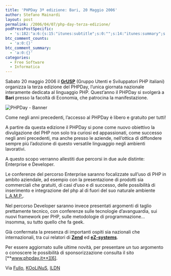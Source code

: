 ```yaml
---
title: 'PHPDay 3ª edizione: Bari, 20 Maggio 2006'
author: Stefano Mainardi
layout: post
permalink: /2006/04/07/php-day-terza-edizione/
podPressPostSpecific:
  - 's:182:"a:6:{s:15:"itunes:subtitle";s:0:"";s:14:"itunes:summary";s:0:"";s:15:"itunes:keywords";s:0:"";s:13:"itunes:author";s:0:"";s:15:"itunes:explicit";s:0:"";s:12:"itunes:block";s:2:"no";}";'
btc_comment_counts:
  - 'a:0:{}'
btc_comment_summary:
  - 'a:0:{}'
categories:
  - Free Software
  - Informatica
---
```

Sabato 20 maggio 2006 il [**GrUSP**][1] (Gruppo Utenti e Sviluppatori PHP italiani) organizza la terza edizione del PHPDay, l’unica giornata nazionale interamente dedicata al linguaggio PHP. Quest’anno il PHPDay si svolgerà a **Bari** presso la facoltà di Economia, che patrocina la manifestazione.

![PHPDay - Banner][2]

Come negli anni precedenti, l’accesso al PHPDay è libero e gratuito per tutti!

A partire da questa edizione il PHPDay si pone come nuovo obiettivo la divulgazione del PHP non solo tra curiosi ed appassionati, come successo negli anni precedenti, ma anche presso le aziende, nell’ottica di diffondere sempre più l’adozione di questo versatile linguaggio negli ambienti lavorativi.

A questo scopo verranno allestiti due percorsi in due aule distinte: Enterprise e Developer.

Le conferenze del percorso Enterprise saranno focalizzate sull’uso di PHP in ambito aziendale, ad esempio con la presentazione di prodotti sia commerciali che gratuiti, di casi d’uso e di successo, delle possibilità di inserimento e integrazione del php al di fuori del suo naturale ambiente [L.A.M.P.][3].

Nel percorso Developer saranno invece presentati argomenti di taglio prettamente tecnico, con conferenze sulle tecnologie d’avanguardia, sui nuovi framework per PHP, sulle metodologie di programmazione… insomma, su tutto quello che fa geek.

Già confermata la presenza di importanti ospiti sia nazionali che internazionali, tra cui relatori di [**Zend**][4] ed [**eZ-systems**][5].

Per essere aggiornato sulle ultime novità, per presentare un tuo argomento o conoscere le possibilità di sponsorizzazione consulta il sito [**www.phpday.it**][6].

Via [Fullo][7], [KOoLiNuS][8], [ILDN][9]

 [1]: http://www.grusp.it/ "Gruppo utenti e sviluppatori PHP"
 [2]: http://www.grusp.it/wp-content/uploads/2006/04/phpday-banner-06.gif "PHPDay - Banner"
 [3]: http://it.wikipedia.org/wiki/LAMP_%28piattaforma%29
 [4]: http://www.zend.com/
 [5]: http://ez.no/
 [6]: http://www.phpday.it/
 [7]: http://www.fullo.net
 [8]: http://www.koolinus.net
 [9]: http://www.suseitalia.org/modules/news/article.php?storyid=307 "Suseitalia.org"
